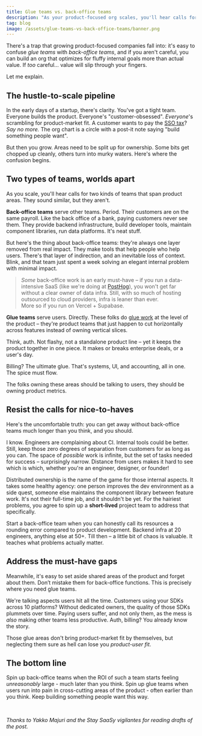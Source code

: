 ```yaml
---
title: Glue teams vs. back-office teams
description: "As your product-focused org scales, you'll hear calls for two kinds of horizontal teams. They sound similar, but they aren't."
tag: blog
image: /assets/glue-teams-vs-back-office-teams/banner.png
---
```


There's a trap that growing product-focused companies fall into: it's easy to confuse *glue teams* with *back-office teams*, and if you aren't careful, you can build an org that optimizes for fluffy internal goals more than actual value. If *too* careful… value will slip through your fingers.

Let me explain.

## The hustle-to-scale pipeline

In the early days of a startup, there's clarity. You've got a tight team. Everyone builds the product. Everyone's "customer-obsessed". *Everyone*'s scrambling for product-market fit. A customer wants to pay the [SSO tax](https://sso.tax/)? *Say no more.* The org chart is a circle with a post-it note saying "build something people want".

But then you grow. Areas need to be split up for ownership. Some bits get chopped up cleanly, others turn into murky waters. Here's where the confusion begins.

## Two types of teams, worlds apart

As you scale, you'll hear calls for two kinds of teams that span product areas. They sound similar, but they aren't.

**Back-office teams** serve other teams. Period. Their customers are on the same payroll. Like the back office of a bank, paying customers never see them. They provide backend infrastructure, build developer tools, maintain component libraries, run data platforms. It's neat stuff.

But here's the thing about back-office teams: they're always one layer removed from real impact. They make tools that help people who help users. There's that layer of indirection, and an inevitable loss of context. Blink, and that team just spent a week solving an elegant internal problem with minimal impact.

> *Some* back-office work is an early must-have – if you run a data-intensive SaaS (like we're doing at [PostHog](https://posthog.com)), you won't get far without a clear owner of data infra. Still, with so much of hosting outsourced to cloud providers, infra is leaner than ever. More so if you run on Vercel + Supabase.

**Glue teams** serve users. Directly. These folks do [glue work](https://www.noidea.dog/glue) at the level of the product – they're product teams that just happen to cut horizontally across features instead of owning vertical slices.

Think, auth. Not flashy, not a standalone product line – yet it keeps the product together in one piece. It makes or breaks enterprise deals, or a user's day.

Billing? The ultimate glue. That's systems, UI, and accounting, all in one. The spice must flow.

The folks owning these areas should be talking to users, they should be owning product metrics.

## Resist the calls for nice-to-haves

Here's the uncomfortable truth: you can get away without back-office teams much longer than you think, and you should.

I know. Engineers are complaining about CI. Internal tools could be better. Still, keep those zero degrees of separation from customers for as long as you can. The space of *possible* work is infinite, but the set of tasks needed for success – surprisingly narrow. Distance from users makes it hard to see which is which, whether you're an engineer, designer, or founder!

Distributed ownership is the name of the game for those internal aspects. It takes some healthy agency: one person improves the dev environment as a side quest, someone else maintains the component library between feature work. It's not their full-time job, and it shouldn't be yet. For the hairiest problems, you agree to spin up a **short-lived** project team to address that specifically.

Start a back-office team when you can honestly call its resources a rounding error compared to product development. Backend infra at 20 engineers, anything else at 50+. Till then – a little bit of chaos is valuable. It teaches what problems actually matter.

## Address the must-have gaps

Meanwhile, it's easy to set aside shared areas of the product and forget about them. Don’t mistake them for back-office functions. This is precisely where you need glue teams.

We're talking aspects users hit all the time. Customers using your SDKs across 10 platforms? Without dedicated owners, the quality of those SDKs plummets over time. Paying users suffer, and not only them, as the mess is *also* making other teams less productive. Auth, billing? You already know the story.

Those glue areas don't bring product-market fit by themselves, but neglecting them sure as hell can lose you *product-user fit*.

## The bottom line

Spin up back-office teams when the ROI of such a team starts feeling *unreasonably* large - much later than you think.
Spin up glue teams when users run into pain in cross-cutting areas of the product - often earlier than you think.
Keep building something people want this way.

<br/>

*Thanks to Yakko Majuri and the Stay SaaSy vigilantes for reading drafts of the post.*
